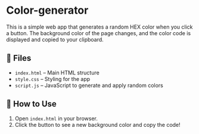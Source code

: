 # Color-generator

This is a simple web app that generates a random HEX color when you click a button. The background color of the page changes, and the color code is displayed and copied to your clipboard.

## 📁 Files

* `index.html` – Main HTML structure
* `style.css` – Styling for the app
* `script.js` – JavaScript to generate and apply random colors

## 🚀 How to Use

1. Open `index.html` in your browser.
2. Click the button to see a new background color and copy the code!

